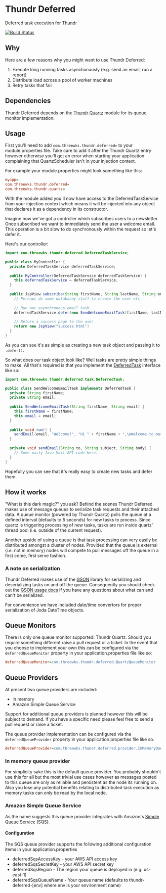 # Thundr Deferred

Deferred task execution for [Thundr](http://3wks.github.io/thundr/)

[![Build Status](https://travis-ci.org/kuhnza/thundr-deferred.png)](https://travis-ci.org/kuhnza/thundr-deferred)

## Why

Here are a few reasons why you might want to use Thundr Deferred:

1. Execute long running tasks asynchonously (e.g. send an email, run a report)
2. Distribute load across a pool of worker machines
3. Retry tasks that fail 

## Dependencies

Thundr Deferred depends on the [Thundr Quartz](https://github.com/kuhnza/thundr-quartz) module for its queue monitor 
implementation.

## Usage

First you'll need to add `com.threewks.thundr.deferred=` to your module.properties file. Take care to add it after the 
Thundr Quartz entry however otherwise you'll get an error when starting your application complaining that QuartzScheduler 
isn't in your injection context. 

For example your module.properties might look something like this:

```ini
myapp=
com.threewks.thundr.deferred=
com.threewks.thundr.quartz=
```

With the module added you'll now have access to the DeferredTaskService from your injection context which means it will
be injected into any object that declares it as a dependency in its constructor.

Imagine now we've got a controller which subscribes users to a newsletter. Once subscribed we want to immediately send 
the user a welcome email. This operation is a bit slow to do synchronously within the request so let's defer it.

Here's our controller:

```java
import com.threewks.thundr.deferred.DeferredTaskService;

public class MyController {
  private DeferredTaskService deferredTaskService;
  
  public MyController(DeferredTaskService deferredTaskService) {
    this.deferredTaskService = deferredTaskService;
  }
  
  public JspView subscribe(String firstName, String lastName, String email) {
    // Perhaps do some databasey stuff to create the user etc
    
    // Run our asynchronous email task
    deferredTaskService.defer(new SendWelcomeEmailTask(firstName, lastName, email));
    
    // Return a success page to the user
    return new JspView("success.html")
  }
}
```

As you can see it's as simple as creating a new task object and passing it to `.defer()`.

So what does our task object look like? Well tasks are pretty simple things to make. All that's required is that you
implement the [DeferredTask] interface like so:

```java
import com.threewks.thundr.deferred.task.DeferredTask;

public class SendWelcomeEmailTask implements DeferredTask {
  private String firstName;
  private String email;
  
  public SendWelcomeEmailTask(String firstName, String email) {
    this.firstName = firstName;
    this.email = email;
  }
  
  public void run() {
    sendEmail(email, "Welcome!", "Hi " + firstName + ",\nWelcome to our service :-)");  
  }
  
  private void sendEmail(String to, String subject, String body) {
    // Some nasty Java Mail API code here...
  }
}
```

Hopefully you can see that it's really easy to create new tasks and defer them.

## How it works

"What is this dark magic?" you ask? Behind the scenes Thundr Deferred makes use of message queues to serialize task 
requests and their attached data. A queue monitor (powered by Thundr Quartz) polls the queue at a defined interval
(defaults to 5 seconds) for new tasks to process. Since quartz is triggering processing of new tasks, tasks are 
run inside quartz' thread pool (i.e. outside of the current request).

Another upside of using a queue is that task processing can very easily be distributed amongst a cluster of nodes.
Provided that the queue is external (i.e. not in memory) nodes will compete to pull messages off the queue in a 
first come, first serve fashion.

### A note on serialization

Thundr Deferred makes use of the [GSON](https://code.google.com/p/google-gson/) library for serializing and 
deserializing tasks on and off the queue. Consequently you should check out the [GSON usage docs](https://sites.google.com/site/gson/gson-user-guide#TOC-Using-Gson)
if you have any questions about what can and can't be serialized.

For convenience we have included date/time convertors for proper serialization of Joda DateTime objects.

## Queue Monitors

There is only one queue monitor supported: Thundr Quartz. Should you require something different raise a pull request
or a ticket. In the event that you choose to implement your own this can be configured via the `deferredQueueMonitor` 
property in your application.properties file like so:

```ini
deferredQueueMonitor=com.threewks.thundr.deferred.QuartzQueueMonitor
```

## Queue Providers

At present two queue providers are included:

* In memory
* Amazon Simple Queue Service

Support for additional queue providers is planned however this will be subject to demand. If you have a specific need
please feel free to send a pull request or raise a ticket.

The queue provider implementation can be configured via the `deferredQueueProvider` property in your 
application.properties file like so.

```ini
deferredQueueProvider=com.threewks.thundr.deferred.provider.InMemoryQueueProvider
```

### In memory queue provider

For simplicity sake this is the default queue provider. You probably shouldn't use this for all but the most trivial use
cases however as messages posted to this queue are only as reliable and persistent as the node its running on. Also you
lose any potential benefits relating to distributed task execution as memory tasks can only be read by the local node.

### Amazon Simple Queue Service

As the name suggests this queue provider integrates with Amazon's [Simple Queue Service](http://aws.amazon.com/sqs/) 
(SQS). 

#### Configuration

The SQS queue provider supports the following additional configuration items in your application.properties

* deferredSqsAccessKey - your AWS API access key
* deferredSqsSecretKey - your AWS API secret key
* deferredSqsRegion    - The region your queue is deployed in (e.g. us-east-1)
* deferredSqsQueueName - Your queue name (defaults to thundr-deferred-[env] where env is your environment name)

[DeferredTask]: https://github.com/kuhnza/thundr-deferred/blob/master/src/main/java/com/threewks/thundr/deferred/task/DeferredTask.java
